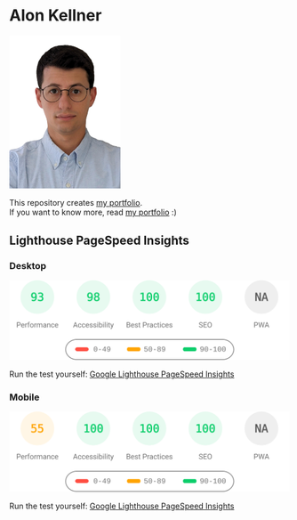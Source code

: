 # Alon Kellner

<img src="assets/img/headshot.png" alt="that's me!" width="200"/>

This repository creates [my portfolio](https://alonkellner.com).  
If you want to know more, read [my portfolio](https://alonkellner.com) :)

## Lighthouse PageSpeed Insights

### Desktop

![Google Lighthouse PageSpeed Insights](lighthouse_results/desktop/pagespeed.svg)

Run the test yourself: [Google Lighthouse PageSpeed Insights](https://pagespeed.web.dev/report?url=https%3A%2F%2Falonkellner.com%2F&form_factor=desktop)

### Mobile

![Google Lighthouse PageSpeed Insights](lighthouse_results/mobile/pagespeed.svg)

Run the test yourself: [Google Lighthouse PageSpeed Insights](https://pagespeed.web.dev/report?url=https%3A%2F%2Falonkellner.com%2F&form_factor=mobile)
